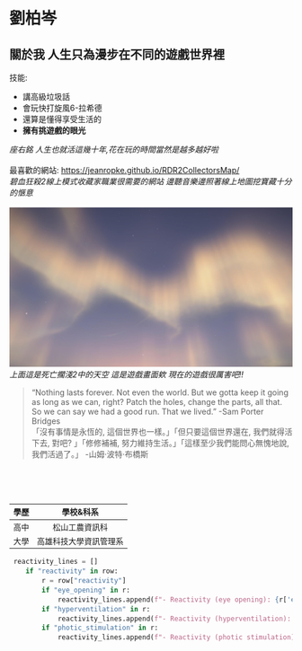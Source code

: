 # 劉柏岑
## 關於我  人生只為漫步在不同的遊戲世界裡

技能:
- 講高級垃圾話
- 會玩快打旋風6-拉希德
- 還算是懂得享受生活的
-  **擁有挑遊戲的眼光**

*座右銘 人生也就活這幾十年,花在玩的時間當然是越多越好啦*
<br>
<br>
最喜歡的網站:
https://jeanropke.github.io/RDR2CollectorsMap/  
*碧血狂殺2線上模式收藏家職業很需要的網站 邊聽音樂邊照著線上地圖挖寶藏十分的愜意*  
<br>
![photo](DS2_SKY.jpg)  
*上面這是死亡擱淺2中的天空 這是遊戲畫面欸 現在的遊戲很厲害吧!!*  

>“Nothing lasts forever. Not even the world. But we gotta keep it going as long as we can, right? Patch the holes, change the parts, all that. So we can say we had a good run. That we lived.” -Sam Porter Bridges  
>「沒有事情是永恆的, 這個世界也一樣。」「但只要這個世界還在, 我們就得活下去, 對吧? 」「修修補補, 努力維持生活。」「這樣至少我們能問心無愧地說, 我們活過了。」 -山姆·波特·布橋斯  
<br>
<br>
<br>

| 學歷 | 學校&科系 |
|:---:|:---:|
| 高中 | 松山工農資訊科 |
| 大學 | 高雄科技大學資訊管理系 |

```python
 reactivity_lines = []
    if "reactivity" in row:
        r = row["reactivity"]
        if "eye_opening" in r:
            reactivity_lines.append(f"- Reactivity (eye opening): {r['eye_opening']}")
        if "hyperventilation" in r:
            reactivity_lines.append(f"- Reactivity (hyperventilation): {r['hyperventilation']}")
        if "photic_stimulation" in r:
            reactivity_lines.append(f"- Reactivity (photic stimulation): {r['photic_stimulation']}")
